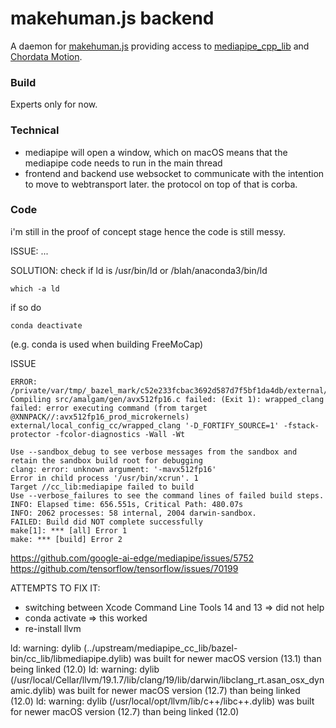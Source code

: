 # makehuman.js backend

A daemon for [makehuman.js](https://github.com/markandre13/makehuman.js) providing access to [mediapipe_cpp_lib](https://github.com/markandre13/mediapipe_cpp_lib) and [Chordata Motion](https://chordata.cc).

### Build

Experts only for now.

### Technical

* mediapipe will open a window, which on macOS means that the mediapipe code
  needs to run in the main thread
* frontend and backend use websocket to communicate with the intention to
  move to webtransport later. the protocol on top of that is corba.

### Code

i'm still in the proof of concept stage hence the code is still messy.

ISSUE: ...

SOLUTION: check if ld is /usr/bin/ld or /blah/anaconda3/bin/ld 

    which -a ld

if so do

    conda deactivate

(e.g. conda is used when building FreeMoCap)

ISSUE

    ERROR: /private/var/tmp/_bazel_mark/c52e233fcbac3692d587d7f5bf1da4db/external/XNNPACK/BUILD.bazel:1297:31: Compiling src/amalgam/gen/avx512fp16.c failed: (Exit 1): wrapped_clang failed: error executing command (from target @XNNPACK//:avx512fp16_prod_microkernels) external/local_config_cc/wrapped_clang '-D_FORTIFY_SOURCE=1' -fstack-protector -fcolor-diagnostics -Wall -Wt

    Use --sandbox_debug to see verbose messages from the sandbox and retain the sandbox build root for debugging
    clang: error: unknown argument: '-mavx512fp16'
    Error in child process '/usr/bin/xcrun'. 1
    Target //cc_lib:mediapipe failed to build
    Use --verbose_failures to see the command lines of failed build steps.
    INFO: Elapsed time: 656.551s, Critical Path: 480.07s
    INFO: 2062 processes: 58 internal, 2004 darwin-sandbox.
    FAILED: Build did NOT complete successfully
    make[1]: *** [all] Error 1
    make: *** [build] Error 2

https://github.com/google-ai-edge/mediapipe/issues/5752
https://github.com/tensorflow/tensorflow/issues/70199

ATTEMPTS TO FIX IT:
* switching between Xcode Command Line Tools 14 and 13 => did not help
* conda activate => this worked
* re-install llvm

ld: warning: dylib (../upstream/mediapipe_cc_lib/bazel-bin/cc_lib/libmediapipe.dylib) was built for newer macOS version (13.1) than being linked (12.0)
ld: warning: dylib (/usr/local/Cellar/llvm/19.1.7/lib/clang/19/lib/darwin/libclang_rt.asan_osx_dynamic.dylib) was built for newer macOS version (12.7) than being linked (12.0)
ld: warning: dylib (/usr/local/opt/llvm/lib/c++/libc++.dylib) was built for newer macOS version (12.7) than being linked (12.0)

